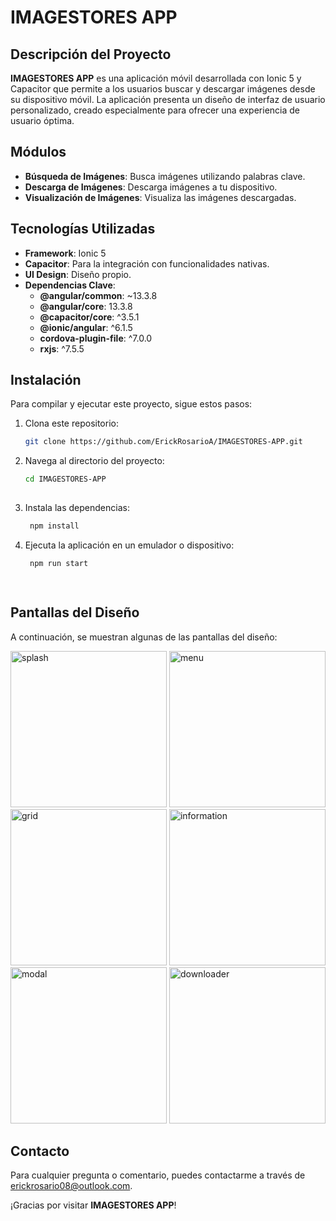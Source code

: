 # IMAGESTORES APP

## Descripción del Proyecto

**IMAGESTORES APP** es una aplicación móvil desarrollada con Ionic 5 y Capacitor que permite a los usuarios buscar y descargar imágenes desde su dispositivo móvil. La aplicación presenta un diseño de interfaz de usuario personalizado, creado especialmente para ofrecer una experiencia de usuario óptima.

## Módulos

- **Búsqueda de Imágenes**: Busca imágenes utilizando palabras clave.
- **Descarga de Imágenes**: Descarga imágenes a tu dispositivo.
- **Visualización de Imágenes**: Visualiza las imágenes descargadas.

## Tecnologías Utilizadas

- **Framework**: Ionic 5
- **Capacitor**: Para la integración con funcionalidades nativas.
- **UI Design**: Diseño propio.
- **Dependencias Clave**:
  - **@angular/common**: ~13.3.8
  - **@angular/core**: 13.3.8
  - **@capacitor/core**: ^3.5.1
  - **@ionic/angular**: ^6.1.5
  - **cordova-plugin-file**: ^7.0.0
  - **rxjs**: ^7.5.5

## Instalación

Para compilar y ejecutar este proyecto, sigue estos pasos:

1. Clona este repositorio:
   ```bash
   git clone https://github.com/ErickRosarioA/IMAGESTORES-APP.git

2. Navega al directorio del proyecto:
   ```bash
   cd IMAGESTORES-APP
  
4. Instala las dependencias:
   ```bash
    npm install

5. Ejecuta la aplicación en un emulador o dispositivo:
   ```bash
    npm run start

 
## Pantallas del Diseño

A continuación, se muestran algunas de las pantallas del diseño:

<img src="https://github.com/user-attachments/assets/f5fa3536-a3f9-456a-93ae-f43dcfe128b6" alt="splash" width="250"/>
<img src="https://github.com/user-attachments/assets/82807600-5da1-43c1-8e20-e72433207905" alt="menu" width="250"/>
<img src="https://github.com/user-attachments/assets/d1a6e8b9-0de8-4f66-81ed-0a2f7b803e6a" alt="grid" width="250"/>
<img src="https://github.com/user-attachments/assets/2a9b415a-af31-4e4d-937a-1c82317707e5" alt="information" width="250"/>
<img src="https://github.com/user-attachments/assets/4fbd7286-885b-48b1-90e4-4e252211671f" alt="modal" width="250"/>
<img src="https://github.com/user-attachments/assets/a363486d-d8c9-4996-82a9-92db5242c124" alt="downloader" width="250"/>

## Contacto

Para cualquier pregunta o comentario, puedes contactarme a través de erickrosario08@outlook.com.

¡Gracias por visitar **IMAGESTORES APP**!
